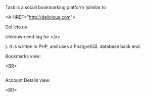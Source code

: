 Tasti is a social bookmarking platform (similar to 

&lt;A HREF="http://delicious.com"&gt;

Del.icio.us

Unknown end tag for &lt;/a&gt;

).  It is written in PHP, and uses a PostgreSQL database back end.

Bookmarks view:

&lt;BR&gt;



![![](https://tasti.googlecode.com/svn/wiki/your_bmarks-thmb.jpg)](https://tasti.googlecode.com/svn/wiki/your_bmarks.jpg)


Account Details view:

&lt;BR&gt;



![![](https://tasti.googlecode.com/svn/wiki/details-thmb.jpg)](https://tasti.googlecode.com/svn/wiki/details.jpg)